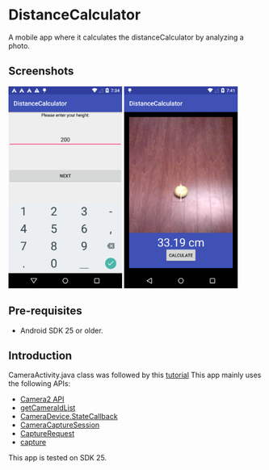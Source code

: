 # DistanceCalculator

A mobile app where it calculates the distanceCalculator by analyzing a photo.

Screenshots
-------------

<img src="screenshots/ss1.png" height="400" alt="Screenshot1"/> 
<img src="screenshots/ss2.png" height="400" alt="Screenshot2">

Pre-requisites
--------------

- Android SDK 25 or older.

Introduction
------------
CameraActivity.java class was followed by this [tutorial][8]
This app mainly uses the following APIs:
- [Camera2 API][1]
- [getCameraIdList][2]
- [CameraDevice.StateCallback][4]
- [CameraCaptureSession][5]
- [CaptureRequest][6]
- [capture][7]

This app is tested on SDK 25.

[1]: https://developer.android.com/reference/android/hardware/camera2/package-summary.html
[2]: https://developer.android.com/reference/android/hardware/camera2/CameraManager.html#getCameraIdList()
[3]: https://developer.android.com/reference/android/hardware/camera2/CameraManager.html#getCameraCharacteristics(java.lang.String)
[4]: https://developer.android.com/reference/android/hardware/camera2/CameraDevice.StateCallback.html
[5]: https://developer.android.com/reference/android/hardware/camera2/CameraCaptureSession.html
[6]: https://developer.android.com/reference/android/hardware/camera2/CaptureRequest.html
[7]:https://developer.android.com/reference/android/hardware/camera2/CameraCaptureSession.html#capture
[8]: https://inducesmile.com/android/android-camera2-api-example-tutorial/





